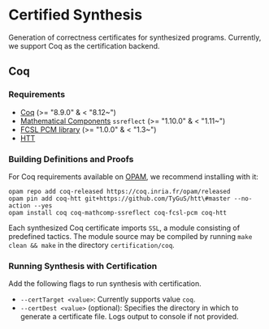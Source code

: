 # Certified Synthesis

Generation of correctness certificates for synthesized programs. Currently, we support Coq as the certification backend.

## Coq

### Requirements

- [Coq](https://coq.inria.fr/) (>= "8.9.0" & < "8.12~")
- [Mathematical Components](http://math-comp.github.io/math-comp/) `ssreflect` (>= "1.10.0" & < "1.11~")
- [FCSL PCM library](https://github.com/imdea-software/fcsl-pcm) (>= "1.0.0" & < "1.3~")
- [HTT](https://github.com/TyGuS/htt)

### Building Definitions and Proofs

For Coq requirements available on [OPAM](https://opam.ocaml.org/doc/Install.html), we recommend installing with it:

```
opam repo add coq-released https://coq.inria.fr/opam/released
opam pin add coq-htt git+https://github.com/TyGuS/htt\#master --no-action --yes
opam install coq coq-mathcomp-ssreflect coq-fcsl-pcm coq-htt
```

Each synthesized Coq certificate imports `SSL`, a module consisting of predefined tactics. The module source may be compiled by running `make clean && make` in the directory `certification/coq`.

### Running Synthesis with Certification

Add the following flags to run synthesis with certification.

- `--certTarget <value>`: Currently supports value `coq`.
- `--certDest <value>` (optional): Specifies the directory in which to generate a certificate file. Logs output to console if not provided.



